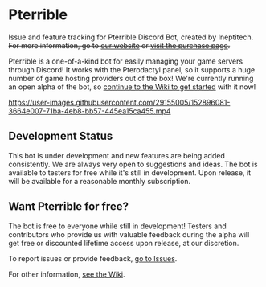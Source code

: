 # Pterrible
Issue and feature tracking for Pterrible Discord Bot, created by Ineptitech. ~~For more information, go to [our website](https://ineptitech.com) or [visit the purchase page](#).~~

Pterrible is a one-of-a-kind bot for easily managing your game servers through Discord! It works with the Pterodactyl panel, so it supports a huge number of game hosting providers out of the box! We're currently running an open alpha of the bot, so [continue to the Wiki to get started](wiki) with it now! 

https://user-images.githubusercontent.com/29155005/152896081-3664e007-71ba-4eb8-bb57-445ea15ca455.mp4

## Development Status
This bot is under development and new features are being added consistently. We are always very open to suggestions and ideas. The bot is available to testers for free while it's still in development. Upon release, it will be available for a reasonable monthly subscription. 

## Want Pterrible for free?
The bot is free to everyone while still in development! Testers and contributors who provide us with valuable feedback during the alpha will get free or discounted lifetime access upon release, at our discretion. 

To report issues or provide feedback, [go to Issues](https://github.com/Ineptitech/pterrible-issues/issues).

For other information, [see the Wiki](https://github.com/Ineptitech/pterrible-issues/wiki).




